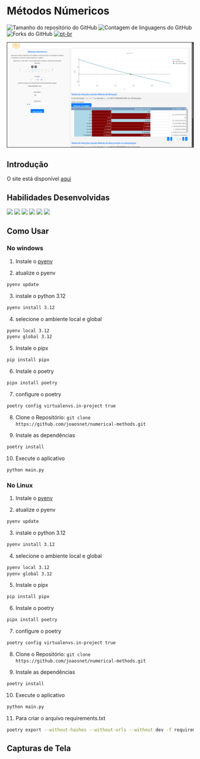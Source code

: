 # Métodos Númericos 
![Tamanho do repositório do GitHub](https://img.shields.io/github/repo-size/joaosnet/numerical-methods?style=for-the-badge)
![Contagem de linguagens do GitHub](https://img.shields.io/github/languages/count/joaosnet/numerical-methods?style=for-the-badge)
![Forks do GitHub](https://img.shields.io/github/forks/joaosnet/numerical-methods?style=for-the-badge)
[![pt-br](https://img.shields.io/badge/lang-pt--br-green.svg?style=for-the-badge)](https://github.com/joaosnet/numerical-methods/blob/master/README.pt-br.md)



<img src="screenshots/dash.png"/>

## Introdução
O site está disponível [aqui](https://numerical-methods-7wxf.onrender.com/)
## Habilidades Desenvolvidas
<img src="https://img.shields.io/badge/Python-3776AB?style=for-the-badge&logo=python&logoColor=white" /> <img src="https://img.shields.io/badge/Plotly-239120?style=for-the-badge&logo=plotly&logoColor=white" /> <img src="https://img.shields.io/badge/Pandas-2C2D72?style=for-the-badge&logo=pandas&logoColor=white" /> <img src="https://img.shields.io/badge/Numpy-777BB4?style=for-the-badge&logo=numpy&logoColor=white" /> <img src="https://img.shields.io/badge/dash-008DE4?style=for-the-badge&logo=dash&logoColor=white" /> <img src="https://img.shields.io/badge/Poetry-%233B82F6.svg?style=for-the-badge&logo=poetry&logoColor=0B3D8D" />
  


## Como Usar

### No windows
1. Instale o [pyenv](https://github.com/pyenv-win/pyenv-win?tab=readme-ov-file#installation)

2. atualize o pyenv
```bash
pyenv update
```
3. instale o python 3.12
```bash
pyenv install 3.12
```
4. selecione o ambiente local e global
```bash
pyenv local 3.12
pyenv global 3.12
```
5. Instale o pipx
```bash
pip install pipx
```
6. Instale o poetry
```bash
pipx install poetry
```	
7. configure o poetry
```bash
poetry config virtualenvs.in-project true
```
8. Clone o Repositório: `git clone https://github.com/joaosnet/numerical-methods.git`

9. Instale as dependências
```bash
poetry install
```
10. Execute o aplicativo
```bash
python main.py
```

### No Linux
1. Instale o [pyenv](https://github.com/pyenv/pyenv?tab=readme-ov-file#installation)

2. atualize o pyenv
```bash
pyenv update
```
3. instale o python 3.12
```bash
pyenv install 3.12
```
4. selecione o ambiente local e global
```bash
pyenv local 3.12
pyenv global 3.12
```
5. Instale o pipx
```bash
pip install pipx
```
6. Instale o poetry
```bash
pipx install poetry
```	
7. configure o poetry
```bash
poetry config virtualenvs.in-project true
```
8. Clone o Repositório: `git clone https://github.com/joaosnet/numerical-methods.git`

9. Instale as dependências
```bash
poetry install
```
10. Execute o aplicativo
```bash
python main.py
```
11. Para criar o arquivo requirements.txt
```bash
poetry export --without-hashes --without-urls --without dev -f requirements.txt -o requirements.txt
```

## Capturas de Tela

<!-- ## 🤝 Contribuidores

<table>
  <tr>
    <td align="center">
      <a href="https://www.instagram.com/jaonativi/" title="Gerente de Projetos Desenvolvedor Backend">
        <img src="https://avatars.githubusercontent.com/u/87316339?v=4" width="100px;" alt="Foto do João Natividade no GitHub"/><br>
        <sub>
          <b>João Natividade</b>
        </sub>
      </a>
    </td>
  </tr>
</table> -->
